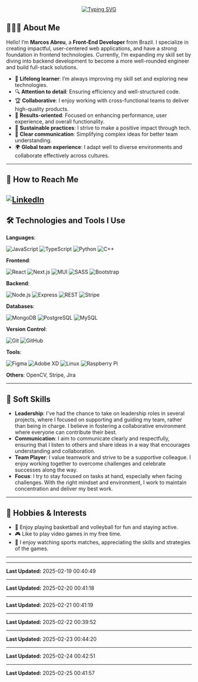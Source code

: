 <div align="center">
  <a href="https://git.io/typing-svg">
    <img src="https://readme-typing-svg.herokuapp.com?font=Fira+Code&size=28&duration=4000&pause=1000&color=F7C51D&center=true&vCenter=true&random=false&width=520&height=50&lines=HI+THERE%2C+I'M+MARCOS!;NICE+TO+MEET+YOU!+%F0%9F%98%89" alt="Typing SVG" />
  </a>
</div>

## 👨🏻‍💻 About Me

Hello! I’m **Marcos Abreu**, a **Front-End Developer** from Brazil. I specialize in creating impactful, user-centered web applications, and have a strong foundation in frontend technologies. Currently, I’m expanding my skill set by diving into backend development to become a more well-rounded engineer and build full-stack solutions.

- 🧠 **Lifelong learner**: I’m always improving my skill set and exploring new technologies.
- 🔍 **Attention to detail**: Ensuring efficiency and well-structured code.
- 🏆 **Collaborative**: I enjoy working with cross-functional teams to deliver high-quality products.
- 🚀 **Results-oriented**: Focused on enhancing performance, user experience, and overall functionality.
- 🌱 **Sustainable practices**: I strive to make a positive impact through tech.
- 💬 **Clear communication**: Simplifying complex ideas for better team understanding.
- 🌍 **Global team experience**: I adapt well to diverse environments and collaborate effectively across cultures.

---

## 📱 How to Reach Me

## <a href="https://www.linkedin.com/in/marcos-abreu-da-silva/"><img src="https://img.shields.io/badge/-LinkedIn-0e76a8?style=flat-square&logo=Linkedin&logoColor=white" alt="LinkedIn"></a>

## 🛠 Technologies and Tools I Use

**Languages**:

![JavaScript](https://img.icons8.com/color/30/javascript.png) ![TypeScript](https://img.icons8.com/color/30/typescript.png) ![Python](https://img.icons8.com/color/30/python.png) ![C++](https://img.icons8.com/color/30/c-plus-plus.png)

**Frontend**:

![React](https://img.icons8.com/color/30/react-native.png) ![Next.js](https://img.icons8.com/color/30/nextjs.png) ![MUI](https://img.icons8.com/color/30/material-ui.png) ![SASS](https://img.icons8.com/color/30/sass.png) ![Bootstrap](https://img.icons8.com/color/30/bootstrap.png)

**Backend**:

![Node.js](https://img.icons8.com/color/30/nodejs.png) ![Express](https://img.icons8.com/color/30/express.png) ![REST](https://img.icons8.com/color/30/api.png) ![Stripe](https://img.icons8.com/ios-filled/30/stripe.png)

**Databases**:

![MongoDB](https://img.icons8.com/color/30/mongodb.png) ![PostgreSQL](https://img.icons8.com/color/30/postgreesql.png) ![MySQL](https://img.icons8.com/color/30/mysql-logo.png)

**Version Control**:

![Git](https://img.icons8.com/color/30/git.png) ![GitHub](https://img.icons8.com/color/30/github.png)

**Tools**:

![Figma](https://img.icons8.com/color/30/figma.png) ![Adobe XD](https://img.icons8.com/color/30/adobe-xd.png) ![Linux](https://img.icons8.com/color/30/linux.png) ![Raspberry Pi](https://img.icons8.com/ios-filled/30/raspberry-pi.png)

**Others**: OpenCV, Stripe, Jira

---


## 💬 Soft Skills

- **Leadership**: I've had the chance to take on leadership roles in several projects, where I focused on supporting and guiding my team, rather than being in charge. I believe in fostering a collaborative environment where everyone can contribute their best.
- **Communication**: I aim to communicate clearly and respectfully, ensuring that I listen to others and share ideas in a way that encourages understanding and collaboration.
- **Team Player**: I value teamwork and strive to be a supportive colleague. I enjoy working together to overcome challenges and celebrate successes along the way.
- **Focus**: I try to stay focused on tasks at hand, especially when facing challenges. With the right mindset and environment, I work to maintain concentration and deliver my best work.

---

## 🎯 **Hobbies & Interests**

- 🏀 Enjoy playing basketball and volleyball for fun and staying active.
- 🎮 Like to play video games in my free time.
- 🏅 I enjoy watching sports matches, appreciating the skills and strategies of the games.

---

---

**Last Updated:** 2025-02-19 00:40:49

---

**Last Updated:** 2025-02-20 00:41:18

---

**Last Updated:** 2025-02-21 00:41:19

---

**Last Updated:** 2025-02-22 00:39:52

---

**Last Updated:** 2025-02-23 00:44:20

---

**Last Updated:** 2025-02-24 00:42:51

---

**Last Updated:** 2025-02-25 00:41:57
